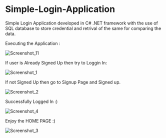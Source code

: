 # Simple-Login-Application
Simple Login Application developed in C# .NET framework with the use of SQL database to store credential and retrival of the same for comparing the data.


Executing the Application : 

![Screenshot_11](https://user-images.githubusercontent.com/115344962/194714862-ec40ae11-a350-4db1-b9ad-991efc7b4d55.png)


If user is Already Signed Up then try to Loggin In:

![Screenshot_1](https://user-images.githubusercontent.com/115344962/194714983-b2810f14-2a6c-4df9-8eeb-9b597109108f.png)


If not Signed Up then go to Signup Page and Signed up.

![Screenshot_2](https://user-images.githubusercontent.com/115344962/194715028-8dc08dcd-9176-4adc-9146-21c74a7ee2d4.png)


Successfully Logged In :) 

![Screenshot_4](https://user-images.githubusercontent.com/115344962/194715130-132b910b-250b-4bc1-92e6-24bfce74de4c.png)



Enjoy the HOME PAGE  :)

![Screenshot_3](https://user-images.githubusercontent.com/115344962/194715148-cdd9c81b-b20d-4c8b-bfc7-07e00fda865b.png)




